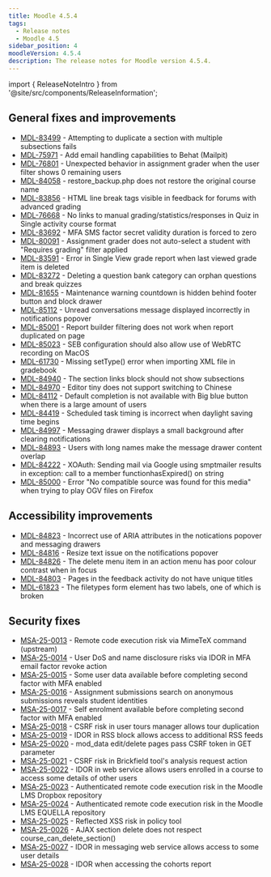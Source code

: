 ```yaml
---
title: Moodle 4.5.4
tags:
  - Release notes
  - Moodle 4.5
sidebar_position: 4
moodleVersion: 4.5.4
description: The release notes for Moodle version 4.5.4.
---
```


import { ReleaseNoteIntro } from '@site/src/components/ReleaseInformation';

<ReleaseNoteIntro releaseName={frontMatter.moodleVersion} />

## General fixes and improvements
<!-- cspell:disable -->
- [MDL-83499](https://tracker.moodle.org/browse/MDL-83499) - Attempting to duplicate a section with multiple subsections fails
- [MDL-75971](https://tracker.moodle.org/browse/MDL-75971) - Add email handling capabilities to Behat (Mailpit)
- [MDL-76801](https://tracker.moodle.org/browse/MDL-76801) - Unexpected behavior in assignment grader when the user filter shows 0 remaining users
- [MDL-84058](https://tracker.moodle.org/browse/MDL-84058) - restore_backup.php does not restore the original course name
- [MDL-83856](https://tracker.moodle.org/browse/MDL-83856) - HTML line break tags visible in feedback for forums with advanced grading
- [MDL-76668](https://tracker.moodle.org/browse/MDL-76668) - No links to manual grading/statistics/responses in Quiz in Single activity course format
- [MDL-83692](https://tracker.moodle.org/browse/MDL-83692) - MFA SMS factor secret validity duration is forced to zero
- [MDL-80091](https://tracker.moodle.org/browse/MDL-80091) - Assignment grader does not auto-select a student with "Requires grading" filter applied
- [MDL-83591](https://tracker.moodle.org/browse/MDL-83591) - Error in Single View grade report when last viewed grade item is deleted
- [MDL-83272](https://tracker.moodle.org/browse/MDL-83272) - Deleting a question bank category can orphan questions and break quizzes
- [MDL-81655](https://tracker.moodle.org/browse/MDL-81655) - Maintenance warning countdown is hidden behind footer button and block drawer
- [MDL-85112](https://tracker.moodle.org/browse/MDL-85112) - Unread conversations message displayed incorrectly in notifications popover
- [MDL-85001](https://tracker.moodle.org/browse/MDL-85001) - Report builder filtering does not work when report duplicated on page
- [MDL-85023](https://tracker.moodle.org/browse/MDL-85023) - SEB configuration should also allow use of WebRTC recording on MacOS
- [MDL-61730](https://tracker.moodle.org/browse/MDL-61730) - Missing setType() error when importing XML file in gradebook
- [MDL-84940](https://tracker.moodle.org/browse/MDL-84940) - The section links block should not show subsections
- [MDL-84970](https://tracker.moodle.org/browse/MDL-84970) - Editor tiny does not support switching to Chinese
- [MDL-84112](https://tracker.moodle.org/browse/MDL-84112) - Default completion is not available with Big blue button when there is a large amount of users
- [MDL-84419](https://tracker.moodle.org/browse/MDL-84419) - Scheduled task timing is incorrect when daylight saving time begins
- [MDL-84997](https://tracker.moodle.org/browse/MDL-84997) - Messaging drawer displays a small background after clearing notifications
- [MDL-84893](https://tracker.moodle.org/browse/MDL-84893) - Users with long names make the message drawer content overlap
- [MDL-84222](https://tracker.moodle.org/browse/MDL-84222) - XOAuth: Sending mail via Google using smptmailer results in exception: call to a member functionhasExpired() on string
- [MDL-85000](https://tracker.moodle.org/browse/MDL-85000) - Error "No compatible source was found for this media" when trying to play OGV files on Firefox
<!-- cspell:enable -->

## Accessibility improvements
<!-- cspell:disable -->
- [MDL-84823](https://tracker.moodle.org/browse/MDL-84823) - Incorrect use of ARIA attributes in the notications popover and messaging drawers
- [MDL-84816](https://tracker.moodle.org/browse/MDL-84816) - Resize text issue on the notifications popover
- [MDL-84826](https://tracker.moodle.org/browse/MDL-84826) - The delete menu item in an action menu has poor colour contrast when in focus
- [MDL-84803](https://tracker.moodle.org/browse/MDL-84803) - Pages in the feedback activity do not have unique titles
- [MDL-61823](https://tracker.moodle.org/browse/MDL-61823) - The filetypes form element has two labels, one of which is broken
<!-- cspell:enable -->

## Security fixes
<!-- cspell:disable -->
- [MSA-25-0013](https://moodle.org/mod/forum/discuss.php?d=467592) - Remote code execution risk via MimeTeX command (upstream)
- [MSA-25-0014](https://moodle.org/mod/forum/discuss.php?d=467593) - User DoS and name disclosure risks via IDOR in MFA email factor revoke action
- [MSA-25-0015](https://moodle.org/mod/forum/discuss.php?d=467594) - Some user data available before completing second factor with MFA enabled
- [MSA-25-0016](https://moodle.org/mod/forum/discuss.php?d=467595) - Assignment submissions search on anonymous submissions reveals student identities
- [MSA-25-0017](https://moodle.org/mod/forum/discuss.php?d=467596) - Self enrolment available before completing second factor with MFA enabled
- [MSA-25-0018](https://moodle.org/mod/forum/discuss.php?d=467597) - CSRF risk in user tours manager allows tour duplication
- [MSA-25-0019](https://moodle.org/mod/forum/discuss.php?d=467598) - IDOR in RSS block allows access to additional RSS feeds
- [MSA-25-0020](https://moodle.org/mod/forum/discuss.php?d=467599) - mod_data edit/delete pages pass CSRF token in GET parameter
- [MSA-25-0021](https://moodle.org/mod/forum/discuss.php?d=467600) - CSRF risk in Brickfield tool's analysis request action
- [MSA-25-0022](https://moodle.org/mod/forum/discuss.php?d=467601) - IDOR in web service allows users enrolled in a course to access some details of other users
- [MSA-25-0023](https://moodle.org/mod/forum/discuss.php?d=467602) - Authenticated remote code execution risk in the Moodle LMS Dropbox repository
- [MSA-25-0024](https://moodle.org/mod/forum/discuss.php?d=467603) - Authenticated remote code execution risk in the Moodle LMS EQUELLA repository
- [MSA-25-0025](https://moodle.org/mod/forum/discuss.php?d=467604) - Reflected XSS risk in policy tool
- [MSA-25-0026](https://moodle.org/mod/forum/discuss.php?d=467605) - AJAX section delete does not respect course_can_delete_section()
- [MSA-25-0027](https://moodle.org/mod/forum/discuss.php?d=467606) - IDOR in messaging web service allows access to some user details
- [MSA-25-0028](https://moodle.org/mod/forum/discuss.php?d=467607) - IDOR when accessing the cohorts report
<!-- cspell:enable -->
